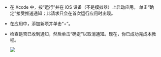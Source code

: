* 在 Xcode 中，按“运行”并在 iOS 设备（不是模拟器）上启动应用。 单击“确定”接受推送通知；此请求只会在首次运行应用时出现。

* 在应用中，添加新项并单击“+”。

* 检查是否已收到通知，然后单击“确定”以取消通知。现在，你已成功完成本教程。

    ![](./media/mobile-services-ios-get-started-push/mobile-quickstart-push3-ios.png)

<!---HONumber=71-->